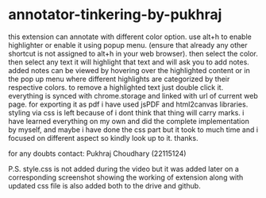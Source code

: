 # annotator-tinkering-by-pukhraj

this extension can annotate with different color option. use alt+h to enable highlighter or enable it using popup menu. (ensure that already any other shortcut is not assigned to alt+h in your web browser). then select the color. then select any text it will highlight that text and will ask you to add notes. 
added notes can be viewed by hovering over the highlighted content or in the pop up menu where different highlights are categorized by their respective colors.
to remove a highlighted text just double click it.
everything is synced with chrome.storage and linked with url of current web page.
for exporting it as pdf i have used jsPDF and html2canvas libraries.
styling via css is left because of i dont think that thing will carry marks.
i have learned everything on my own and did the complete implementation by myself, and maybe i have done the css part but it took to much time and i focused on different aspect so kindly look up to it.
thanks.

for any doubts
contact: Pukhraj Choudhary (22115124)

P.S. style.css is not added during the video but it was added later on a corresponding screenshot showing the working of extension along with updated css file is also added both to the drive and github.
